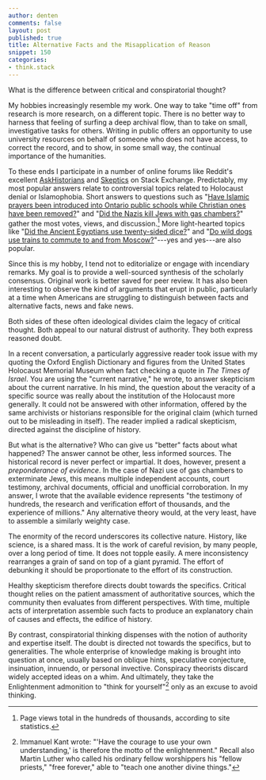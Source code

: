 ```yaml
---
author: denten
comments: false
layout: post
published: true
title: Alternative Facts and the Misapplication of Reason
snippet: 150
categories:
- think.stack
---
```


What is the difference between critical and conspiratorial thought?

My hobbies increasingly resemble my work. One way to take "time off" from
research is more research, on a different topic. There is no better way to
harness that feeling of surfing a deep archival flow, than to take on small,
investigative tasks for others. Writing in public offers an opportunity to use
university resources on behalf of someone who does not have access, to correct
the record, and to show, in some small way, the continual importance of the
humanities.

To these ends I participate in a number of online forums like Reddit's
excellent [AskHistorians][1] and [Skeptics][2] on Stack Exchange. Predictably,
my most popular answers relate to controversial topics related to Holocaust
denial or Islamophobia. Short answers to questions such as "[Have Islamic
prayers been introduced into Ontario public schools while Christian ones have
been removed?][3]" and "[Did the Nazis kill Jews with gas chambers?][4]"
gather the most votes, views, and discussion.[^5] More light-hearted topics
like "[Did the Ancient Egyptians use twenty-sided dice?][6]" and "[Do wild
dogs use trains to commute to and from Moscow?][7]"---yes and yes---are also
popular.

[1]: https://www.reddit.com/r/AskHistorians/
[2]: http://skeptics.stackexchange.com/
[3]: http://skeptics.stackexchange.com/questions/30599/have-islamic-prayers-been-introduced-into-ontario-public-schools-while-christian/30602#30602
[4]: http://skeptics.stackexchange.com/questions/30469/did-the-nazis-kill-jews-with-gas-chambers/30474#30474

[^5]: Page views total in the hundreds of thousands, according to site statistics.

[6]: http://skeptics.stackexchange.com/questions/16578/did-the-ancient-egyptians-use-twenty-sided-dice/16579#16579

[7]: http://skeptics.stackexchange.com/questions/15910/do-wild-dogs-use-trains-to-commute-to-and-from-moscow

Since this is my hobby, I tend not to editorialize or engage with incendiary
remarks. My goal is to provide a well-sourced synthesis of the scholarly
consensus. Original work is better saved for peer review. It has also been
interesting to observe the kind of arguments that erupt in public,
particularly at a time when Americans are struggling to distinguish between
facts and alternative facts, news and fake news.

Both sides of these often ideological divides claim the legacy of critical
thought. Both appeal to our natural distrust of authority. They both express
reasoned doubt.

In a recent conversation, a particularly aggressive reader took issue with my
quoting the Oxford English Dictionary and figures from the United States
Holocaust Memorial Museum when fact checking a quote in *The Times of Israel*.
You are using the "current narrative," he wrote, to answer skepticism about
the current narrative. In his mind, the question about the veracity of a
specific source was really about the institution of the Holocaust more
generally. It could not be answered with other information, offered by the
same archivists or historians responsible for the original claim (which turned
out to be misleading in itself). The reader implied a radical skepticism,
directed against the discipline of history.

But what is the alternative? Who can give us "better" facts about what
happened? The answer cannot be other, less informed sources. The historical
record is never perfect or impartial. It does, however, present a
*preponderance of evidence*. In the case of Nazi use of gas chambers to
exterminate Jews, this means multiple independent accounts, court testimony,
archival documents, official and unofficial corroboration. In my answer, I
wrote that the available evidence represents "the testimony of hundreds, the
research and verification effort of thousands, and the experience of
millions." Any alternative theory would, at the very least, have to assemble a
similarly weighty case.

The enormity of the record underscores its collective nature. History, like
science, is a shared mass. It is the work of careful revision, by many people,
over a long period of time. It does not topple easily. A mere inconsistency
rearranges a grain of sand on top of a giant pyramid. The effort of debunking
it should be proportionate to the effort of its construction.

[8]: http://skeptics.stackexchange.com/questions/37020/did-5-million-non-jews-die-in-the-holocaust/37043#37043

Healthy skepticism therefore directs doubt towards the specifics. Critical
thought relies on the patient amassment of authoritative sources, which the
community then evaluates from different perspectives. With time, multiple acts
of interpretation assemble such facts to produce an explanatory chain of
causes and effects, the edifice of history.

By contrast, conspiratorial thinking dispenses with the notion of authority
and expertise itself. The doubt is directed not towards the specifics, but to
generalities. The whole enterprise of knowledge making is brought into
question at once, usually based on oblique hints, speculative conjecture,
insinuation, innuendo, or personal invective. Conspiracy theorists discard
widely accepted ideas on a whim. And ultimately, they take the Enlightenment
admonition to "think for yourself"[^9] only as an excuse to avoid thinking.

[^9]: Immanuel Kant wrote: "'Have the courage to use your own understanding,' is therefore the motto of the enlightenment." Recall also Martin Luther who called his ordinary fellow worshippers his "fellow priests," "free forever," able to "teach one another divine things."
